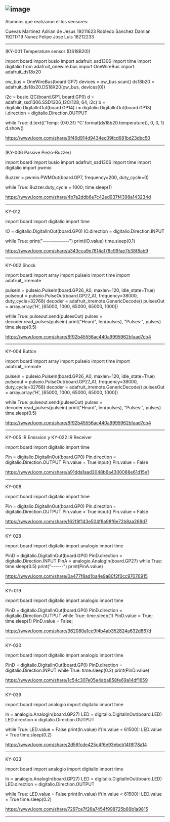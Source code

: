 ![image](https://user-images.githubusercontent.com/99285798/202036639-36fc13c0-d3d0-48fa-8a25-69d1d9760b12.png)
----

Alumnos que realizaron el los sensores:

Cuevas Martinez Adrian de Jesus 19211623
Robledo Sanchez Damian 19211719
Nunez Felipe Jose Luis 18212233

----

(KY-001 Temperature sensor (DS18B20))

import board
import busio
import adafruit_ssd1306
import time
import digitalio
from adafruit_onewire.bus import OneWireBus
import adafruit_ds18x20

ow_bus = OneWireBus(board.GP7)
devices = ow_bus.scan()
ds18b20 = adafruit_ds18x20.DS18X20(ow_bus, devices[0])

i2c = busio.I2C(board.GP1, board.GP0)
d = adafruit_ssd1306.SSD1306_I2C(128, 64, i2c)
b = digitalio.DigitalInOut(board.GP14)
i = digitalio.DigitalInOut(board.GP13)
i.direction = digitalio.Direction.OUTPUT

while True:
    d.text(('Temp: {0:0.3f} °C'.format(ds18b20.temperature)), 0, 0, 1)
    d.show()

https://www.loom.com/share/6f46d914d9434ec09fcd681bd23dbc50

----

(KY-006 Passive Piezo-Buzzer)

import board
import busio
import adafruit_ssd1306
import time
import digitalio
import pwmio

Buzzer = pwmio.PWMOut(board.GP7, frequency=200, duty_cycle=0)

while True:
    Buzzer.duty_cycle = 1000;
    time.sleep(1)

https://www.loom.com/share/4b7a2ddb6e7c42ed937f4398a143234d

----

KY-012

import board
import digitalio
import time

IO = digitalio.DigitalInOut(board.GP0)
IO.direction = digitalio.Direction.INPUT

while True:
    print("-------------")
    print(IO.value)
    time.sleep(0.1)

https://www.loom.com/share/a343cca9e7814a178c99fae7b38f8ab9

----

KY-002 Shock

import board
import array
import pulseio
import time
import adafruit_irremote

pulsein = pulseio.PulseIn(board.GP26_A0, maxlen=120, idle_state=True)
pulseout = pulseio.PulseOut(board.GP27_A1, frequency=38000, duty_cycle=32768)
decoder = adafruit_irremote.GenericDecode()
pulsesOut = array.array('H', [65000, 1000, 65000, 65000, 1000])

while True:
    pulseout.send(pulsesOut)
    pulses = decoder.read_pulses(pulsein)
    print("Heard", len(pulses), "Pulses:", pulses)
    time.sleep(0.5)

https://www.loom.com/share/8f92b45556ac440a9995962bfaad7cb4

----

KY-004 Button

import board
import array
import pulseio
import time
import adafruit_irremote

pulsein = pulseio.PulseIn(board.GP26_A0, maxlen=120, idle_state=True)
pulseout = pulseio.PulseOut(board.GP27_A1, frequency=38000, duty_cycle=32768)
decoder = adafruit_irremote.GenericDecode()
pulsesOut = array.array('H', [65000, 1000, 65000, 65000, 1000])

while True:
    pulseout.send(pulsesOut)
    pulses = decoder.read_pulses(pulsein)
    print("Heard", len(pulses), "Pulses:", pulses)
    time.sleep(0.5)

https://www.loom.com/share/8f92b45556ac440a9995962bfaad7cb4

----

KY-005 IR Emission y KY-022 IR Receiver

import board
import digitalio
import time

Pin = digitalio.DigitalInOut(board.GP0)
Pin.direction = digitalio.Direction.OUTPUT
Pin.value = True
input()
Pin.value = False

https://www.loom.com/share/a91dda1aad3048b6a4300088e61d15e1

----

KY-008

import board
import digitalio
import time

Pin = digitalio.DigitalInOut(board.GP0)
Pin.direction = digitalio.Direction.OUTPUT
Pin.value = True
input()
Pin.value = False

https://www.loom.com/share/162f8f143e504f8a98f6e72b8aa268d7

----

KY-028

import board
import digitalio
import analogio
import time

PinD = digitalio.DigitalInOut(board.GP0)
PinD.direction = digitalio.Direction.INPUT
PinA = analogio.AnalogIn(board.GP27)
while True:
    time.sleep(0.5)
    print("------")
    print(PinA.value)

https://www.loom.com/share/0a477f8ad1ba4e9a80f2f0cc97076915

----

KY=019

import board
import digitalio
import analogio
import time

PinD = digitalio.DigitalInOut(board.GP0)
PinD.direction = digitalio.Direction.OUTPUT
while True:
    time.sleep(1)
    PinD.value = True;
    time.sleep(1)
    PinD.value = False;

https://www.loom.com/share/362080a1ce9f4b4ab352824a632d867d

----

KY-020

import board
import digitalio
import analogio
import time

PinD = digitalio.DigitalInOut(board.GP0)
PinD.direction = digitalio.Direction.INPUT
while True:
    time.sleep(0.2)
    print(PinD.value)


https://www.loom.com/share/1c54c307e05e4aba858fe69a14df1659

----

KY-039

import board
import analogio
import digitalio
import time

In = analogio.AnalogIn(board.GP27)
LED = digitalio.DigitalInOut(board.LED)
LED.direction = digitalio.Direction.OUTPUT

while True:
    LED.value = False
    print(In.value)
    if(In.value < 61500):
        LED.value = True
    time.sleep(0.2)
   
https://www.loom.com/share/2d56fcde425c4f6e93ebcb14f8f78a14

----

KY-033

import board
import analogio
import digitalio
import time

In = analogio.AnalogIn(board.GP27)
LED = digitalio.DigitalInOut(board.LED)
LED.direction = digitalio.Direction.OUTPUT

while True:
    LED.value = False
    print(In.value)
    if(In.value < 61500):
        LED.value = True
    time.sleep(0.2)
    
https://www.loom.com/share/7297ce7f26a7454f998725b89b1a9815

----





